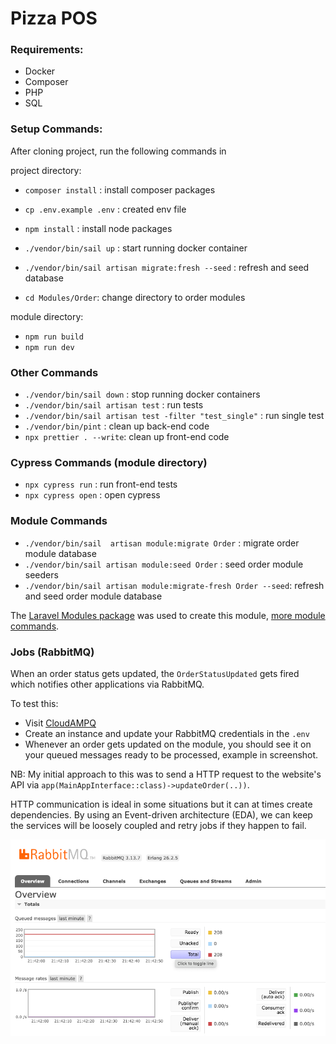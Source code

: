 # Pizza POS

### Requirements:
- Docker
- Composer
- PHP
- SQL


### Setup Commands:
After cloning project, run the following commands in

project directory:<br>
- `composer install` : install composer packages
- `cp .env.example .env` : created env file
- `npm install` : install node packages
- `./vendor/bin/sail up` : start running docker container
- `./vendor/bin/sail artisan migrate:fresh --seed` : refresh and seed database

- `cd Modules/Order`: change directory to order modules

module directory:
- `npm run build`
- `npm run dev`


### Other Commands
- `./vendor/bin/sail down` : stop running docker containers
- `./vendor/bin/sail artisan test` : run tests
- `./vendor/bin/sail artisan test -filter "test_single"` : run single test
- `./vendor/bin/pint` : clean up back-end code
- `npx prettier . --write`: clean up front-end code


### Cypress Commands (module directory)
- `npx cypress run` : run front-end tests
- `npx cypress open` : open cypress


###  Module Commands
- `./vendor/bin/sail  artisan module:migrate Order` : migrate order module database
- `./vendor/bin/sail artisan module:seed Order` : seed order module seeders
- `./vendor/bin/sail artisan module:migrate-fresh Order --seed`: refresh and seed order module database

The [Laravel Modules package](https://github.com/nWidart/laravel-modules) was used to create this module, [more module commands](https://laravelmodules.com/docs/v11/artisan-commands#module-migrate).

###  Jobs (RabbitMQ)

When an order status gets updated, the `OrderStatusUpdated` gets fired which notifies other applications via RabbitMQ.

To test this:
- Visit [CloudAMPQ](https://customer.cloudamqp.com/login)
- Create an instance and update your RabbitMQ credentials in the `.env`
- Whenever an order gets updated on the module, you should see it on your queued messages ready to be processed, example in screenshot.

NB: My initial approach to this was to send a HTTP request to the website's API via `app(MainAppInterface::class)->updateOrder(..))`.

HTTP communication is ideal in some situations but it can at times create dependencies. By using an Event-driven architecture (EDA), 
we can keep the services will be loosely coupled and retry jobs if they happen to fail.

![readme.png](readme.png)

